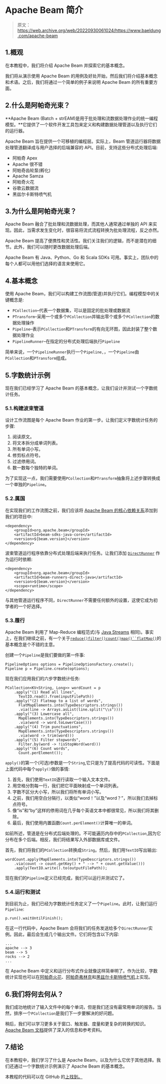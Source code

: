 # Apache Beam 简介

> 原文：<https://web.archive.org/web/20220930061024/https://www.baeldung.com/apache-beam>

## 1.概观

在本教程中，我们将介绍 Apache Beam 并探索它的基本概念。

我们将从演示使用 Apache Beam 的用例及好处开始，然后我们将介绍基本概念和术语。之后，我们将通过一个简单的例子来说明 Apache Beam 的所有重要方面。

## 2.什么是阿帕奇光束？

**Apache Beam (Batch + strEAM)是用于批处理和流数据处理作业的统一编程模型。**它提供了一个软件开发工具包来定义和构建数据处理管道以及执行它们的运行器。

Apache Beam 旨在提供一个可移植的编程层。实际上，Beam 管道运行器将数据处理管道翻译成与用户选择的后端兼容的 API。目前，支持这些分布式处理后端:

*   阿帕奇 Apex
*   Apache 很不错
*   阿帕奇齿轮泵(孵化)
*   Apache Samza
*   阿帕奇火花
*   谷歌云数据流
*   黑兹尔卡斯特喷气机

## 3.为什么是阿帕奇光束？

Apache Beam 融合了批处理和流数据处理，而其他人通常通过单独的 API 来实现。因此，当需求发生变化时，很容易将流式流程转换为批处理流程，反之亦然。

Apache Beam 提高了便携性和灵活性。我们关注我们的逻辑，而不是潜在的细节。此外，我们可以随时更改数据处理后端。

Apache Beam 有 Java、Python、Go 和 Scala SDKs 可用。事实上，团队中的每个人都可以用他们选择的语言来使用它。

## 4.基本概念

使用 Apache Beam，我们可以构建工作流图(管道)并执行它们。编程模型中的关键概念是:

*   `PCollection`–代表一个数据集，可以是固定的批处理或数据流
*   `PTransform`–采用一个或多个`PCollection`并输出零个或多个`PCollection`的数据处理操作
*   `Pipeline`–表示`PCollection`和`PTransform`的有向无环图，因此封装了整个数据处理作业
*   `PipelineRunner`–在指定的分布式处理后端执行`Pipeline`

简单来说，一个`PipelineRunner`执行一个`Pipeline,`，一个`Pipeline`由`PCollection`和`PTransform`组成。

## 5.字数统计示例

现在我们已经学习了 Apache Beam 的基本概念，让我们设计并测试一个字数统计任务。

### 5.1.构建波束管道

设计工作流图是每个 Apache Beam 作业的第一步。让我们定义字数统计任务的步骤:

1.  阅读原文。
2.  将文本拆分成单词列表。
3.  所有单词小写。
4.  修剪标点符号。
5.  过滤停用词。
6.  数一数每个独特的单词。

为了实现这一点，我们需要使用`PCollection`和`PTransform`抽象将上述步骤转换成一个单独的`Pipeline`。

### 5.2.属国

在实现我们的工作流图之前，我们应该将 [Apache Beam 的核心依赖关系](https://web.archive.org/web/20220629004535/https://search.maven.org/artifact/org.apache.beam/beam-sdks-java-core)添加到我们的项目中:

```
<dependency>
    <groupId>org.apache.beam</groupId>
    <artifactId>beam-sdks-java-core</artifactId>
    <version>${beam.version}</version>
</dependency>
```

波束管道运行程序依靠分布式处理后端来执行任务。让我们添加 [`DirectRunner`](https://web.archive.org/web/20220629004535/https://search.maven.org/artifact/org.apache.beam/beam-runners-direct-java) 作为运行时依赖:

```
<dependency>
    <groupId>org.apache.beam</groupId>
    <artifactId>beam-runners-direct-java</artifactId>
    <version>${beam.version}</version>
    <scope>runtime</scope>
</dependency>
```

与其他管道运行程序不同，`DirectRunner`不需要任何额外的设置，这使它成为初学者的一个好选择。

### 5.3.履行

Apache Beam 利用了 Map-Reduce 编程范式(与 [Java Streams](/web/20220629004535/https://www.baeldung.com/java-8-streams-introduction) 相同)。事实上，在我们继续之前，有一个关于[`reduce()`](/web/20220629004535/https://www.baeldung.com/java-stream-reduce)[`filter()`](/web/20220629004535/https://www.baeldung.com/java-stream-filter-lambda)[`count()`](/web/20220629004535/https://www.baeldung.com/java-stream-filter-count)[`map()``flatMap()`](/web/20220629004535/https://www.baeldung.com/java-difference-map-and-flatmap)的基本概念是个不错的主意。

创建一个`Pipeline`是我们要做的第一件事:

```
PipelineOptions options = PipelineOptionsFactory.create();
Pipeline p = Pipeline.create(options);
```

现在我们应用我们的六步字数统计任务:

```
PCollection<KV<String, Long>> wordCount = p
    .apply("(1) Read all lines", 
      TextIO.read().from(inputFilePath))
    .apply("(2) Flatmap to a list of words", 
      FlatMapElements.into(TypeDescriptors.strings())
      .via(line -> Arrays.asList(line.split("\\s"))))
    .apply("(3) Lowercase all", 
      MapElements.into(TypeDescriptors.strings())
      .via(word -> word.toLowerCase()))
    .apply("(4) Trim punctuations", 
      MapElements.into(TypeDescriptors.strings())
      .via(word -> trim(word)))
    .apply("(5) Filter stopwords", 
      Filter.by(word -> !isStopWord(word)))
    .apply("(6) Count words", 
      Count.perElement());
```

`apply()`的第一个(可选)参数是一个`String`,它只是为了提高代码的可读性。下面是上面代码中每个`apply()`做的事情:

1.  首先，我们使用`TextIO`逐行读取一个输入文本文件。
2.  用空格分割每一行，我们把它平面映射成一个单词列表。
3.  字数不区分大小写，所以我们将所有单词小写。
4.  之前，我们用空白分隔行，以类似“word！”以及“word？”，所以我们去掉标点符号。
5.  像“is”和“by”这样的停用词在几乎每个英语文本中都很常见，所以我们将其删除。
6.  最后，我们使用内置函数`Count.perElement()`计算唯一的单词。

如前所述，管道是在分布式后端处理的。不可能遍历内存中的`PCollection`,因为它分布在多个后端。相反，我们将结果写入外部数据库或文件。

首先，我们将我们的`PCollection`转换成`String`。然后，我们用`TextIO`写出输出:

```
wordCount.apply(MapElements.into(TypeDescriptors.strings())
    .via(count -> count.getKey() + " --> " + count.getValue()))
    .apply(TextIO.write().to(outputFilePath));
```

现在我们的`Pipeline`定义已经完成，我们可以运行并测试它了。

### 5.4.运行和测试

到目前为止，我们已经为字数统计任务定义了一个`Pipeline`。此时，让我们运行`Pipeline`:

```
p.run().waitUntilFinish();
```

在这一行代码中，Apache Beam 会将我们的任务发送给多个`DirectRunner`实例。因此，最后会生成几个输出文件。它们将包含以下内容:

```
...
apache --> 3
beam --> 5
rocks --> 2
...
```

在 Apache Beam 中定义和运行分布式作业就像这样简单明了。作为比较，字数统计实现也可以在[阿帕奇火花](/web/20220629004535/https://www.baeldung.com/apache-spark)、[阿帕奇弗林克](/web/20220629004535/https://www.baeldung.com/apache-flink)和[黑兹尔卡斯特喷气机](/web/20220629004535/https://www.baeldung.com/hazelcast-jet)上实现。

## 6.我们将何去何从？

我们成功地统计了输入文件中的每个单词，但是我们还没有最常用单词的报告。当然，排序一个`PCollection`是我们下一步要解决的好问题。

稍后，我们可以学习更多关于窗口、触发器、度量和更复杂的转换的知识。 [Apache Beam 文档](https://web.archive.org/web/20220629004535/https://beam.apache.org/documentation/)提供了深入的信息和参考资料。

## 7.结论

在本教程中，我们学习了什么是 Apache Beam，以及为什么它优于其他选择。我们还通过一个字数统计示例演示了 Apache Beam 的基本概念。

本教程的代码可以在 GitHub 的[上找到。](https://web.archive.org/web/20220629004535/https://github.com/eugenp/tutorials/tree/master/apache-libraries)